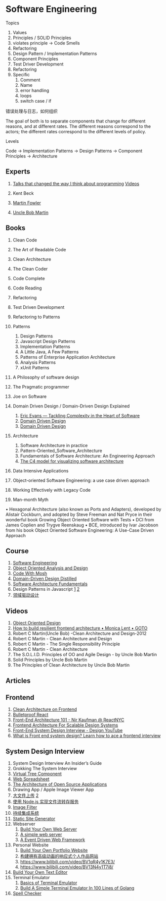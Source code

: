 # Software Engineering

Topics

1. Values
1. Principles / SOLID Principles
1. violates principle -> Code Smells
1. Refactoring
1. Design Pattern / Implementation Patterns
1. Component Principles
1. Test Driver Development
1. Refactoring
1. Specific
   1. Comment
   1. Name
   1. error handling
   1. loops
   1. switch case / if

错误处理与日志，如何组织

The goal of both is to separate components that change for different reasons, and at different rates. The different reasons correspond to the actors; the different rates correspond to the different levels of policy.

Levels

Code -> Implementation Patterns -> Design Patterns -> Component Principles -> Architecture

## Experts

1. [Talks that changed the way I think about programming](http://www.opowell.com/post/talks-that-changed-the-way-i-think-about-programming/) [Videos](https://www.youtube.com/playlist?list=PLpsDi8h3SBE1DO88eNHnI_JEbUyyB6egT)

1. Kent Beck
1. [Martin Fowler](https://martinfowler.com/)
1. [Uncle Bob Martin](http://cleancoder.com/products)

## Books

1. Clean Code
1. The Art of Readable Code
1. Clean Architecture
1. The Clean Coder
1. Code Complete
1. Code Reading
1. Refactoring
1. Test Driven Development
1. Refactoring to Patterns
1. Patterns
   1. Design Patterns
   1. Javascript Design Patterns
   1. Implementation Patterns
   1. A Little Java, A Few Patterns
   1. Patterns of Enterprise Application Architecture
   1. Analysis Patterns
   1. xUnit Patterns
1. A Philosophy of software design
1. The Pragmatic programmer
1. Joe on Software

1. Domain Driven Design / Domain-Driven Design Explained
   1. [Eric Evans — Tackling Complexity in the Heart of Software](https://www.youtube.com/watch?v=dnUFEg68ESM)
   1. [Domain Driven Design](https://www.youtube.com/watch?v=BPAZwFNxgrg)
   1. [Domain Driven Design](https://www.youtube.com/watch?v=RNUn2R7TptM)
1. Architecture
   1. Software Architecture in practice
   1. Pattern-Oriented_Software_Architecture
   1. Fundamentals of Software Architecture: An Engineering Approach
   1. [The C4 model for visualizing software architecture](https://c4model.com/)
1. Data Intensive Applications
1. Object-oriented Software Engineering: a use case driven approach
1. Working Effectively with Legacy Code
1. Man-month Myth

• Hexagonal Architecture (also known as Ports and Adapters), developed by Alistair Cockburn, and adopted by Steve Freeman and Nat Pryce in their wonderful book Growing Object Oriented Software with Tests
• DCI from James Coplien and Trygve Reenskaug
• BCE, introduced by Ivar Jacobson from his book Object Oriented Software
Engineering: A Use-Case Driven Approach

## Course

1. [Software Engineering](https://github.com/Developer-Y/cs-video-courses#software-engineering)
1. [Object Oriented Analysis and Design](https://github.com/Developer-Y/Scalable-Software-Architecture#object-oriented-analysis-and-design)
1. [Code With Mosh](https://www.bilibili.com/video/BV1Te4y1a7oP/)
1. [Domain-Driven Design Distilled](https://www.bilibili.com/video/BV1oS4y1F73g/)
1. [Software Architecture Fundamentals](https://www.bilibili.com/video/BV1pr4y1z7WM/)
1. Design Patterns in Javascript [1](https://www.bilibili.com/video/BV1gm4y1S7rp) [2](https://www.bilibili.com/video/BV17S4y177XZ/)
1. [领域驱动设计](https://www.bilibili.com/video/BV1Ci4y1978C/)

## Videos

1. [Object Oriented Design](https://www.youtube.com/watch?v=1BVXQ64wI00&list=PLGLfVvz_LVvS5P7khyR4xDp7T9lCk9PgE&index=2)
1. [How to build resilient frontend architecture • Monica Lent • GOTO](https://www.youtube.com/watch?v=TqfbAXCCVwE)
1. Robert C Martin(Uncle Bob) -Clean Architecture and Design-2012
1. Robert C Martin - Clean Architecture and Design
1. Robert C Martin - The Single Responsibility Principle
1. Robert C Martin - Clean Architecture
1. The S.O.L.I.D. Principles of OO and Agile Design - by Uncle Bob Martin
1. Solid Principles by Uncle Bob Martin
1. The Principles of Clean Architecture by Uncle Bob Martin

## Articles

## Frontend

1. [Clean Architecture on Frontend](https://dev.to/bespoyasov/clean-architecture-on-frontend-4311)
1. [Bulletproof React](https://github.com/alan2207/bulletproof-react)
1. [Front-End Architecture 101 - Nir Kaufman @ ReactNYC](https://www.youtube.com/watch?v=o8THlN8hgcw)
1. [Frontend Architecture For Scalable Design Systems](https://www.youtube.com/watch?v=EcyylrGSxDo)
1. [Front-End System Design Interview - Design YouTube](https://www.youtube.com/watch?v=x9NgcwwFp7s)
1. [What is Front end system design? Learn how to ace a frontend interview](https://www.youtube.com/watch?v=XPNMiWyHBAU)

## System Design Interview

1. System Design Interview An Insider’s Guide
1. Grokking The System Interview
1. [Virtual Tree Component](https://www.bilibili.com/video/BV18S4y1J7B7)
1. [Web Spreadsheet](http://aosabook.org/en/500L/web-spreadsheet.html)
1. [The Architecture of Open Source Applications](http://aosabook.org/en/index.html)
1. Drawing App / Apple Image Viewer App
1. [大文件上传](https://zhuanlan.zhihu.com/p/530254303) [2](https://www.bilibili.com/video/BV1zS4y1B7Eg/)
1. [使用 Node.js 实现文件流转存服务](https://zhuanlan.zhihu.com/p/25367269)
1. [Image Filter](http://aosabook.org/en/500L/making-your-own-image-filters.html)
1. [持续集成系统](http://aosabook.org/en/500L/a-continuous-integration-system.html)
1. [Static Site Generator](https://www.webdevdrops.com/en/build-static-site-generator-nodejs-8969ebe34b22/)
1. Webserver
   1. [Build Your Own Web Server](https://github.com/danistefanovic/build-your-own-x#build-your-own-web-server)
   1. [A simple web server](http://aosabook.org/en/500L/a-simple-web-server.html)
   1. [A Event Driven Web Framework](http://aosabook.org/en/500L/an-event-driven-web-framework.html)
1. Personal Website
   1. [Build Your Own Portfolio Website](https://www.bilibili.com/video/BV1XF411s7Yt)
   1. [构建拥有高级动画的响应式个人作品网站](https://www.bilibili.com/video/BV1xW4y1874Q/)
   1. https://www.bilibili.com/video/BV1qR4y1K7E3/
   1. https://www.bilibili.com/video/BV13N4y1T7i8/
1. [Build Your Own Text Editor](https://github.com/codecrafters-io/build-your-own-x#build-your-own-text-editor)
1. Terminal Emulator
   1. [Basics of Terminal Emulator](https://www.uninformativ.de/blog/postings/2018-02-24/0/POSTING-en.html)
   1. [Build A Simple Terminal Emulator In 100 Lines of Golang](https://ishuah.com/2021/03/10/build-a-terminal-emulator-in-100-lines-of-go/)
1. [Spell Checker](https://bernhardwenzel.com/articles/clojure-spellchecker/)
